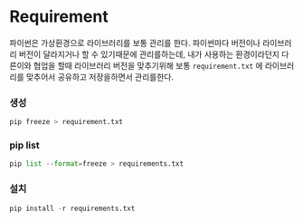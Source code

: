 # Requirement



파이썬은 가상환경으로 라이브러리를 보통 관리를 한다. 파이썬마다 버전이나 라이브러리 버전이 달라지거나 할 수 있기때문에 관리를하는데, 내가 사용하는 환경이라던지 다른이와 협업을 할때 라이브러리 버전을 맞추기위해  보통 `requirement.txt` 에 라이브러리를 맞추어서 공유하고 저장을하면서 관리를한다. 





### 생성

```python
pip freeze > requirement.txt
```

### pip list

```python
pip list --format=freeze > requirements.txt
```

### 설치

```python
pip install -r requirements.txt
```